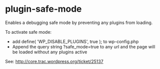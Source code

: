 plugin-safe-mode
================

Enables a debugging safe mode by preventing any plugins from loading.  

To activate safe mode:

- add define( 'WP_DISABLE_PLUGINS', true ); to wp-config.php
- Append the query string ?safe_mode=true to any url and the page will be loaded without any plugins active

See: http://core.trac.wordpress.org/ticket/25137
